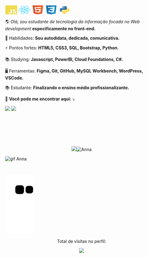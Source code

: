 <div style="display: inline_block"
     
  <br><img align="center" alt="Rafa-Js" height="30" width="40" src="https://raw.githubusercontent.com/devicons/devicon/master/icons/javascript/javascript-plain.svg">
  <img align="center" alt="Rafa-React" height="30" width="40" src="https://raw.githubusercontent.com/devicons/devicon/master/icons/react/react-original.svg">
  <img align="center" alt="Rafa-HTML" height="30" width="40" src="https://raw.githubusercontent.com/devicons/devicon/master/icons/html5/html5-original.svg">
  <img align="center" alt="Rafa-CSS" height="30" width="40" src="https://raw.githubusercontent.com/devicons/devicon/master/icons/css3/css3-original.svg">
  <img align="center" alt="Rafa-Python" height="30" width="40" src="https://raw.githubusercontent.com/devicons/devicon/master/icons/python/python-original.svg">
</div>



<p align="left"> 
🌎 <em>Olá, sou estudante de tecnologia da informação focada no Web development</em> <strong>especificamente no front-end.</strong>
</p>

<p align="left">
 🧬 
Habilidades: <strong> Sou autodidata, dedicada, comunicativa. </strong>
</p>
 
<p align="left">
 ⚡ Pontos fortes: <strong>HTML5, CSS3, SQL, Bootstrap, Python. </strong> 
</p> 

<p align="left"> 

<p align="left">
 📚 Studying: <strong>Javascript, PowerBI, Cloud Foundations, C#.</strong>
</p>

<p align="left">
 🖥️ Ferramentas: <strong>Figma, Git, GitHub, MySQL Workbench, WordPress, VSCode. </strong> 
</p> 
 
<p align="left">
 📚 Estudante: <strong>Finalizando o ensino médio profissionalizante.</strong>
</p>
 
<p align="left">
 📧 <strong>Você pode me encontrar aqui:</strong> ⤵️
</p>

<div>
 
<p align="left">
  <a href="https://mail.google.com/mail/u/?authuser=karencarv26@gmail.com" alt="Gmail">
  <img src="https://img.shields.io/badge/-Gmail-1C1C1C?style=for-the-badge&logo=Gmail&logoColor=0061C3" /></a>
 
  <a href="https://www.linkedin.com/in/ana-karen-carvalho-84839a18a/" alt="Linkedin">
   <img src="https://img.shields.io/badge/LinkedIn-1C1C1C?style=for-the-badge&logo=linkedin&logoColor=0061C3"></a>
   </div>


<br />
<br />
<br /> 
<br /> 
<br />



<p align="center" >
  <img height="150em" src="https://github-readme-stats.vercel.app/api?username=Anna-Carvalho&show_icons=true&theme=0061C3&bg_color=181818&text_color=fff"/><img height="150em" src="https://github-readme-stats.vercel.app/api/top-langs?username=Anna-Carvalho&show_icons=true&theme=0061C3&bg_color=181818&text_color=fff&layout=compact" alt="Anna"/>
</p>

![gif Anna](https://user-images.githubusercontent.com/104832691/167262637-1a1a5913-0aee-4a06-98cd-876510355be9.gif)


  <br>

  ![Snake animation](https://github.com/rafaballerini/rafaballerini/blob/output/github-contribution-grid-snake.svg)
  
<div align="center">
<p>Total de visitas no perfil:</p>
<p>
    <img src="https://profile-counter.glitch.me/Anna-Carvalho/count.svg"/>
</p>
</div>
